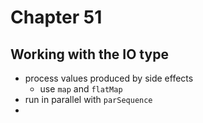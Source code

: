 # Chapter 51

## Working with the IO type
- process values produced by side effects
  - use `map` and `flatMap`
- run in parallel with `parSequence`
- 
